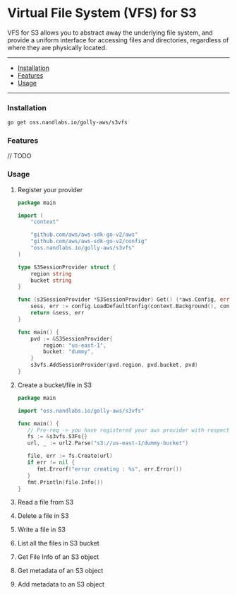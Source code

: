 # Virtual File System (VFS) for S3

VFS for S3 allows you to abstract away the underlying file system, and provide a uniform interface for accessing files and directories, regardless of where they are physically located.

---
- [Installation](#installation)
- [Features](#features)
- [Usage](#usage)
---

### Installation

```bash
go get oss.nandlabs.io/golly-aws/s3vfs
```

### Features

// TODO

### Usage

1. Register your provider
    ```go
    package main
    
    import (
        "context"
    
        "github.com/aws/aws-sdk-go-v2/aws"
        "github.com/aws/aws-sdk-go-v2/config"
        "oss.nandlabs.io/golly-aws/s3vfs"
    )
    
    type S3SessionProvider struct {
        region string
        bucket string
    }
    
    func (s3SessionProvider *S3SessionProvider) Get() (*aws.Config, error) {
        sess, err := config.LoadDefaultConfig(context.Background(), config.WithRegion(s3SessionProvider.region))
        return &sess, err
    }
    
    func main() {
        pvd := &S3SessionProvider{
            region: "us-east-1",
            bucket: "dummy",
        }
        s3vfs.AddSessionProvider(pvd.region, pvd.bucket, pvd)
    }
    ```

2. Create a bucket/file in S3

   ```go
   package main
   
   import "oss.nandlabs.io/golly-aws/s3vfs"
   
   func main() {
      // Pre-req -> you have registered your aws provider with respective configuration
      fs := &s3vfs.S3Fs{}
      url, _ := url2.Parse("s3://us-east-1/dummy-bucket")
   
      file, err := fs.Create(url)
      if err != nil {
         fmt.Errorf("error creating : %s", err.Error())
      }
      fmt.Println(file.Info())
   }
   ```
3. Read a file from S3
4. Delete a file in S3
5. Write a file in S3
6. List all the files in S3 bucket
7. Get File Info of an S3 object
8. Get metadata of an S3 object
9. Add metadata to an S3 object